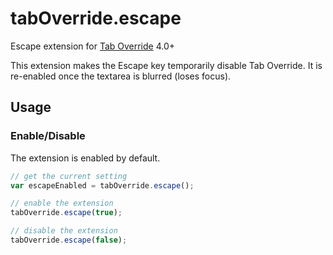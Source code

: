 # tabOverride.escape

Escape extension for [Tab Override](https://github.com/wjbryant/taboverride) 4.0+

This extension makes the Escape key temporarily disable Tab Override. It is
re-enabled once the textarea is blurred (loses focus).

## Usage

### Enable/Disable

The extension is enabled by default.

```javascript
// get the current setting
var escapeEnabled = tabOverride.escape();
```

```javascript
// enable the extension
tabOverride.escape(true);
```

```javascript
// disable the extension
tabOverride.escape(false);
```